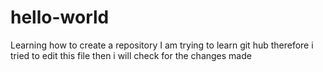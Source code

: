 # hello-world
Learning how to create a repository
I am trying to learn git hub therefore i tried to edit this file 
then i will check for the changes  made 
